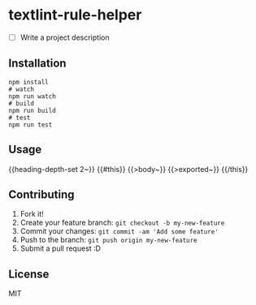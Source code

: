 # textlint-rule-helper

- [ ] Write a project description

## Installation

```
npm install
# watch
npm run watch
# build
npm run build
# test
npm run test
```

## Usage

{{heading-depth-set 2~}}
{{#this}}
  {{>body~}}
  {{>exported~}}
{{/this}}

## Contributing

1. Fork it!
2. Create your feature branch: `git checkout -b my-new-feature`
3. Commit your changes: `git commit -am 'Add some feature'`
4. Push to the branch: `git push origin my-new-feature`
5. Submit a pull request :D

## License

MIT